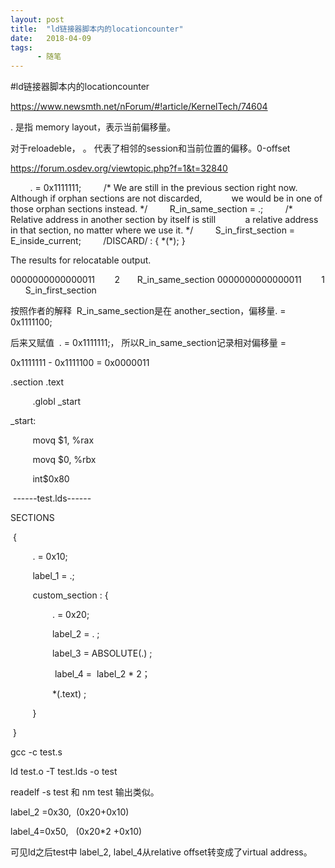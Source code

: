 ```yaml
---
layout: post
title:  "ld链接器脚本内的locationcounter"
date:   2018-04-09
tags:
      - 随笔
---
```


#ld链接器脚本内的locationcounter


https://www.newsmth.net/nForum/#!article/KernelTech/74604



. 是指 memory layout，表示当前偏移量。

对于reloadeble， 。 代表了相邻的session和当前位置的偏移。0-offset



https://forum.osdev.org/viewtopic.php?f=1&t=32840



        . = 0x1111111;
        /\* We are still in the previous section right now.
           Although if orphan sections are not discarded,
           we would be in one of those orphan sections instead. \*/
        R_in_same_section = .;
        /\* Relative address in another section by itself is still
           a relative address in that section, no matter where we use
it. \*/
        S_in_first_section = E_inside_current;
        /DISCARD/ : { \*(\*); }

The results for relocatable output.

0000000000000011        2       R_in_same_section
0000000000000011        1       S_in_first_section



按照作者的解释  R_in_same_section是在 another_section，偏移量. =
0x1111100;

后来又赋值  . = 0x1111111;， 所以R_in_same_section记录相对偏移量 = 

0x1111111 - 0x1111100 = 0x0000011

.section .text 

         .globl \_start

\_start: 

         movq \$1, %rax 

         movq \$0, %rbx 

         int\$0x80

 \-\-\-\-\--test.lds\-\-\-\-\-- 

SECTIONS

 { 

         . = 0x10; 

         label_1 = .; 

         custom_section : { 

                 . = 0x20; 

                 label_2 = . ; 

                 label_3 = ABSOLUTE(.) ; 

                  label_4 =  label_2 \* 2；

                 \*(.text) ; 

         } 

 }



gcc -c test.s

ld test.o -T test.lds -o test

readelf -s test 和 nm test 输出类似。

label_2 =0x30,  (0x20+0x10)

label_4=0x50,   (0x20\*2 +0x10)

可见ld之后test中 label_2, label_4从relative offset转变成了virtual
address。

